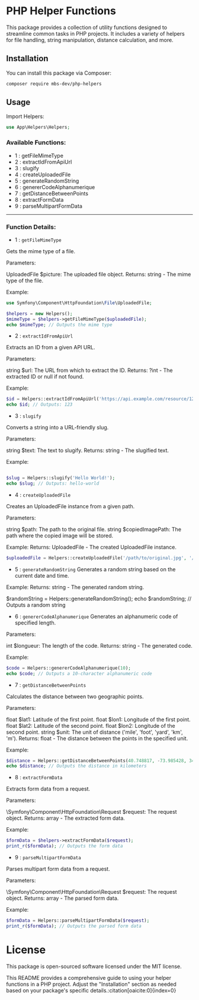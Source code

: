 # PHP Helper Functions

This package provides a collection of utility functions designed to streamline common tasks in PHP projects. It includes a variety of helpers for file handling, string manipulation, distance calculation, and more.

## Installation

You can install this package via Composer:

```bash
composer require mbs-dev/php-helpers
```

## Usage
Import Helpers:

```php
use App\Helpers\Helpers;
```

### Available Functions:
- 1 : getFileMimeType
- 2 : extractIdFromApiUrl
- 3 : slugify
- 4 : createUploadedFile
- 5 : generateRandomString
- 6 : genererCodeAlphanumerique
- 7 : getDistanceBetweenPoints
- 8 : extractFormData
- 9 : parseMultipartFormData


---------------------------------------
### Function Details:

- 1 : 
`getFileMimeType`

Gets the mime type of a file.

Parameters:

UploadedFile $picture: The uploaded file object.
Returns: string - The mime type of the file.

Example:

```php
use Symfony\Component\HttpFoundation\File\UploadedFile;

$helpers = new Helpers();
$mimeType = $helpers->getFileMimeType($uploadedFile);
echo $mimeType; // Outputs the mime type
```

- 2 : 
`extractIdFromApiUrl`

Extracts an ID from a given API URL.

Parameters:

string $url: The URL from which to extract the ID.
Returns: ?int - The extracted ID or null if not found.

Example:

```php
$id = Helpers::extractIdFromApiUrl('https://api.example.com/resource/123');
echo $id; // Outputs: 123
```

- 3 : `slugify`

Converts a string into a URL-friendly slug.

Parameters:

string $text: The text to slugify.
Returns: string - The slugified text.

Example:

```php

$slug = Helpers::slugify('Hello World!');
echo $slug; // Outputs: hello-world
```

- 4 : `createUploadedFile`

Creates an UploadedFile instance from a given path.

Parameters:

string $path: The path to the original file.
string $copiedImagePath: The path where the copied image will be stored.

Example:
Returns: UploadedFile - The created UploadedFile instance.

```php
$uploadedFile = Helpers::createUploadedFile('/path/to/original.jpg', '/path/to/copied.jpg');
```

- 5 : `generateRandomString`
Generates a random string based on the current date and time.


Example:
Returns: string - The generated random string.

$randomString = Helpers::generateRandomString();
echo $randomString; // Outputs a random string


- 6 : `genererCodeAlphanumerique`
Generates an alphanumeric code of specified length.

Parameters:

int $longueur: The length of the code.
Returns: string - The generated code.

Example:

```php
$code = Helpers::genererCodeAlphanumerique(10);
echo $code; // Outputs a 10-character alphanumeric code
```


- 7 : `getDistanceBetweenPoints`

Calculates the distance between two geographic points.

Parameters:

float $lat1: Latitude of the first point.
float $lon1: Longitude of the first point.
float $lat2: Latitude of the second point.
float $lon2: Longitude of the second point.
string $unit: The unit of distance ('mile', 'foot', 'yard', 'km', 'm').
Returns: float - The distance between the points in the specified unit.

Example:

```php
$distance = Helpers::getDistanceBetweenPoints(40.748817, -73.985428, 34.052235, -118.243683, 'km');
echo $distance; // Outputs the distance in kilometers
```

- 8 : `extractFormData`

Extracts form data from a request.

Parameters:

\Symfony\Component\HttpFoundation\Request $request: The request object.
Returns: array - The extracted form data.


Example:

```php
$formData = $helpers->extractFormData($request);
print_r($formData); // Outputs the form data
```

- 9 : `parseMultipartFormData`

Parses multipart form data from a request.

Parameters:

\Symfony\Component\HttpFoundation\Request $request: The request object.
Returns: array - The parsed form data.

Example:

```php
$formData = Helpers::parseMultipartFormData($request);
print_r($formData); // Outputs the parsed form data
```


# License
This package is open-sourced software licensed under the MIT license.

This README provides a comprehensive guide to using your helper functions in a PHP project. Adjust the "Installation" section as needed based on your package's specific details. &#8203;:citation[oaicite:0]{index=0}&#8203;
